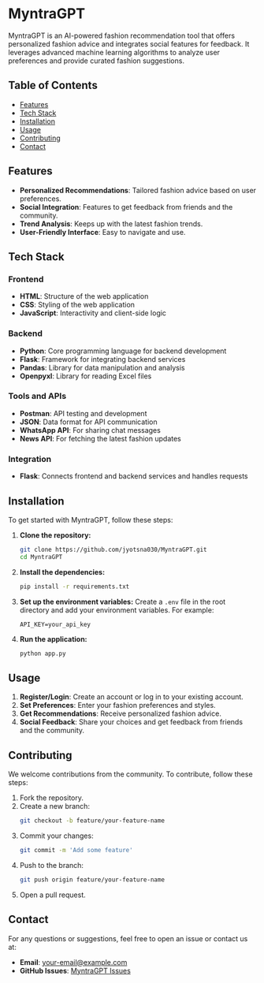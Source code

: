 # MyntraGPT

MyntraGPT is an AI-powered fashion recommendation tool that offers personalized fashion advice and integrates social features for feedback. It leverages advanced machine learning algorithms to analyze user preferences and provide curated fashion suggestions.

## Table of Contents

- [Features](#features)
- [Tech Stack](#tech-stack)
- [Installation](#installation)
- [Usage](#usage)
- [Contributing](#contributing)
- [Contact](#contact)

## Features

- **Personalized Recommendations**: Tailored fashion advice based on user preferences.
- **Social Integration**: Features to get feedback from friends and the community.
- **Trend Analysis**: Keeps up with the latest fashion trends.
- **User-Friendly Interface**: Easy to navigate and use.

## Tech Stack

### Frontend
- **HTML**: Structure of the web application
- **CSS**: Styling of the web application
- **JavaScript**: Interactivity and client-side logic

### Backend
- **Python**: Core programming language for backend development
- **Flask**: Framework for integrating backend services
- **Pandas**: Library for data manipulation and analysis
- **Openpyxl**: Library for reading Excel files

### Tools and APIs
- **Postman**: API testing and development
- **JSON**: Data format for API communication
- **WhatsApp API**: For sharing chat messages
- **News API**: For fetching the latest fashion updates

### Integration
- **Flask**: Connects frontend and backend services and handles requests


## Installation

To get started with MyntraGPT, follow these steps:

1. **Clone the repository:**
    ```sh
    git clone https://github.com/jyotsna030/MyntraGPT.git
    cd MyntraGPT
    ```

2. **Install the dependencies:**
    ```sh
    pip install -r requirements.txt
    ```

3. **Set up the environment variables:**
    Create a `.env` file in the root directory and add your environment variables. For example:
    ```env
    API_KEY=your_api_key
    ```

4. **Run the application:**
    ```sh
    python app.py
    ```

## Usage

1. **Register/Login**: Create an account or log in to your existing account.
2. **Set Preferences**: Enter your fashion preferences and styles.
3. **Get Recommendations**: Receive personalized fashion advice.
4. **Social Feedback**: Share your choices and get feedback from friends and the community.

## Contributing

We welcome contributions from the community. To contribute, follow these steps:

1. Fork the repository.
2. Create a new branch:
    ```sh
    git checkout -b feature/your-feature-name
    ```
3. Commit your changes:
    ```sh
    git commit -m 'Add some feature'
    ```
4. Push to the branch:
    ```sh
    git push origin feature/your-feature-name
    ```
5. Open a pull request.


## Contact

For any questions or suggestions, feel free to open an issue or contact us at:
- **Email**: [your-email@example.com](mailto:jyotsnas0306@gmail.com)
- **GitHub Issues**: [MyntraGPT Issues](https://github.com/jyotsna030/MyntraGPT/issues)
